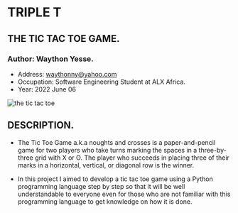 # TRIPLE T
## THE TIC TAC TOE GAME.

### Author: Waython Yesse.
  * Address: waythonny@yahoo.com
  * Occupation: Software Engineering Student at ALX Africa.
  * Year: 2022 June 06

![the tic tac toe](https://github.com/YesseJr/my_images/blob/main/tic_tac_toe.gif?raw=true)

## DESCRIPTION.
* The Tic Toe Game a.k.a noughts and crosses is a paper-and-pencil game for two players who take turns marking the spaces in a three-by-three grid with X or O. The player who succeeds in placing three of their marks in a horizontal, vertical, or diagonal row is the winner.

* In this project I aimed to develop a tic tac toe game using a Python programming language step by step so that it will be well understandable to everyone even for those who are not familiar with this programming language to get knowledge on how it is done.
